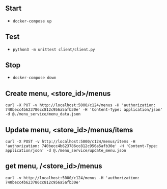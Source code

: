 ## Start
- `docker-compose up`

## Test
- `python3 -m unittest client/client.py`

## Stop
- `docker-compose down`

## Create menu, <store_id>/menus
```
curl -X PUT -v http://localhost:5000/c124/menus -H 'authorization: 740becc4b623786cc812c956a5afb30e' -H 'Content-Type: application/json' -d @./menu_service/menu_data.json
```
## Update menu, <store_id>/menus/items
```
curl -X POST -v http://localhost:5000/c124/menus/items -H 'authorization: 740becc4b623786cc812c956a5afb30e' -H 'Content-Type: application/json' -d @./menu_service/update_menu.json
```
## get menu, /<store_id>/menus
```
curl -v http://localhost:5000/c124/menus -H 'authorization: 740becc4b623786cc812c956a5afb30e'
```
